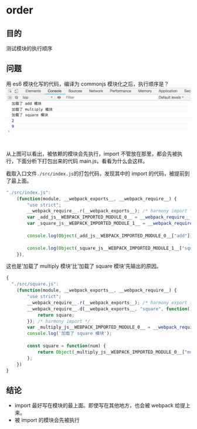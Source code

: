 # order

## 目的
测试模块的执行顺序

## 问题
用 es6 模块化写的代码，编译为 commonjs 模块化之后，执行顺序是？
![result](https://github.com/104gogo/sven/raw/master/packages/order/result.png)

从上图可以看出，被依赖的模块会先执行，import 不管放在那里，都会先被执行，下面分析下打包出来的代码 main.js，看看为什么会这样。

截取入口文件`./src/index.js`的打包代码，发现其中的 import 的代码，被提前到了最上面。
```javascript
"./src/index.js":
	(function(module, __webpack_exports__, __webpack_require__) {
		"use strict";
		__webpack_require__.r(__webpack_exports__); /* harmony import */
		var _add_js__WEBPACK_IMPORTED_MODULE_0__ = __webpack_require__( /*! ./add.js */ "./src/add.js"); /* harmony import */
		var _square_js__WEBPACK_IMPORTED_MODULE_1__ = __webpack_require__( /*! ./square.js */ "./src/square.js");

		console.log(Object(_add_js__WEBPACK_IMPORTED_MODULE_0__["add"])(1, 1));

		console.log(Object(_square_js__WEBPACK_IMPORTED_MODULE_1__["square"])(3));
	}),
```
这也是'加载了 multiply 模块'比'加载了 square 模块'先输出的原因。
```javascript
{
  "./src/square.js":
	(function(module, __webpack_exports__, __webpack_require__) {
		"use strict";
		__webpack_require__.r(__webpack_exports__); /* harmony export (binding) */
		__webpack_require__.d(__webpack_exports__, "square", function() {
			return square;
		}); /* harmony import */
		var _multiply_js__WEBPACK_IMPORTED_MODULE_0__ = __webpack_require__( /*! ./multiply.js */ "./src/multiply.js");
		console.log('加载了 square 模块');

		const square = function(num) {　
			return Object(_multiply_js__WEBPACK_IMPORTED_MODULE_0__["multiply"])(num, num);
		};
	})
}
```

## 结论
- import 最好写在模块的最上面。即使写在其他地方，也会被 webpack 给提上来。
- 被 import 的模块会先被执行

